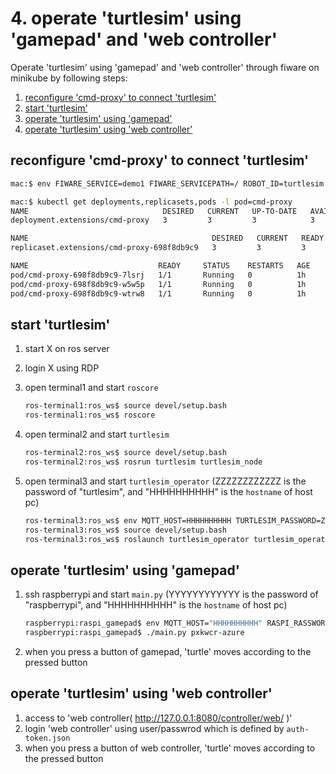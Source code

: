 # 4. operate 'turtlesim' using 'gamepad' and 'web controller'

Operate 'turtlesim' using 'gamepad' and 'web controller' through fiware on minikube by following steps:

1. [reconfigure 'cmd-proxy' to connect 'turtlesim'](#reconfigure-cmd-proxy-to-connect-turtlesim)
1. [start 'turtlesim'](#start-turtlesim)
1. [operate 'turtlesim' using 'gamepad'](#operate-turtlesim-using-gamepad)
1. [operate 'turtlesim' using 'web controller'](#operate-turtlesim-using-web-controller)

## reconfigure 'cmd-proxy' to connect 'turtlesim'

```bash
mac:$ env FIWARE_SERVICE=demo1 FIWARE_SERVICEPATH=/ ROBOT_ID=turtlesim ROBOT_TYPE=demo1 envsubst < controller/fiware-cmd-proxy.yaml | kubectl apply -f -
```

```bash
mac:$ kubectl get deployments,replicasets,pods -l pod=cmd-proxy
NAME                              DESIRED   CURRENT   UP-TO-DATE   AVAILABLE   AGE
deployment.extensions/cmd-proxy   3         3         3            3           1h

NAME                                         DESIRED   CURRENT   READY     AGE
replicaset.extensions/cmd-proxy-698f8db9c9   3         3         3         1h

NAME                             READY     STATUS    RESTARTS   AGE
pod/cmd-proxy-698f8db9c9-7lsrj   1/1       Running   0          1h
pod/cmd-proxy-698f8db9c9-w5w5p   1/1       Running   0          1h
pod/cmd-proxy-698f8db9c9-wtrw8   1/1       Running   0          1h
```

## start 'turtlesim'
1. start X on ros server
1. login X using RDP
1. open terminal1 and start `roscore`

    ```bash
    ros-terminal1:ros_ws$ source devel/setup.bash
    ros-terminal1:ros_ws$ roscore
    ```
1. open terminal2 and start `turtlesim`

    ```bash
    ros-terminal2:ros_ws$ source devel/setup.bash
    ros-terminal2:ros_ws$ rosrun turtlesim turtlesim_node
    ```
1. open terminal3 and start `turtlesim_operator` (ZZZZZZZZZZZZ is the password of "turtlesim", and "HHHHHHHHHH" is the `hostname` of host pc)

    ```bash
    ros-terminal3:ros_ws$ env MQTT_HOST=HHHHHHHHHH TURTLESIM_PASSWORD=ZZZZZZZZZZZZ envsubst < src/turtlesim_operator/config/params-minikube.yaml.template > src/turtlesim_operator/config/params.yaml
    ros-terminal3:ros_ws$ source devel/setup.bash
    ros-terminal3:ros_ws$ roslaunch turtlesim_operator turtlesim_operator.launch
    ```

## operate 'turtlesim' using 'gamepad'
1. ssh raspberrypi and start `main.py` (YYYYYYYYYYYY is the password of "raspberrypi", and "HHHHHHHHHH" is the `hostname` of host pc)

    ```bash
    raspberrypi:raspi_gamepad$ env MQTT_HOST="HHHHHHHHHH" RASPI_RASSWORD=YYYYYYYYYYYY envsubst < conf/pxkwcr-minikube.yaml.template > conf/pxkwcr-minikube.yaml
    raspberrypi:raspi_gamepad$ ./main.py pxkwcr-azure
    ```
1. when you press a button of gamepad, 'turtle' moves according to the pressed button

## operate 'turtlesim' using 'web controller'
1. access to 'web controller( http://127.0.0.1:8080/controller/web/ )'
1. login 'web controller' using user/passwrod which is defined by `auth-token.json`
1. when you press a button of web controller, 'turtle' moves according to the pressed button
